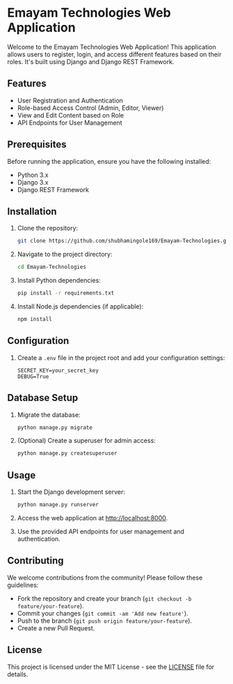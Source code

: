 # Emayam Technologies Web Application


Welcome to the Emayam Technologies Web Application! This application allows users to register, login, and access different features based on their roles. It's built using Django and Django REST Framework.

## Features

- User Registration and Authentication
- Role-based Access Control (Admin, Editor, Viewer)
- View and Edit Content based on Role
- API Endpoints for User Management

## Prerequisites

Before running the application, ensure you have the following installed:

- Python 3.x
- Django 3.x
- Django REST Framework

## Installation

1. Clone the repository:

    ```bash
    git clone https://github.com/shubhamingole169/Emayam-Technologies.git
    ```

2. Navigate to the project directory:

    ```bash
    cd Emayam-Technologies
    ```

3. Install Python dependencies:

    ```bash
    pip install -r requirements.txt
    ```

4. Install Node.js dependencies (if applicable):

    ```bash
    npm install
    ```

## Configuration

1. Create a `.env` file in the project root and add your configuration settings:

    ```plaintext
    SECRET_KEY=your_secret_key
    DEBUG=True
    ```

## Database Setup

1. Migrate the database:

    ```bash
    python manage.py migrate
    ```

2. (Optional) Create a superuser for admin access:

    ```bash
    python manage.py createsuperuser
    ```

## Usage

1. Start the Django development server:

    ```bash
    python manage.py runserver
    ```

2. Access the web application at [http://localhost:8000](http://localhost:8000).

3. Use the provided API endpoints for user management and authentication.

## Contributing

We welcome contributions from the community! Please follow these guidelines:

- Fork the repository and create your branch (`git checkout -b feature/your-feature`).
- Commit your changes (`git commit -am 'Add new feature'`).
- Push to the branch (`git push origin feature/your-feature`).
- Create a new Pull Request.

## License

This project is licensed under the MIT License - see the [LICENSE](LICENSE) file for details.
